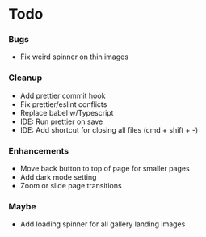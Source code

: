 # Todo

### Bugs
* Fix weird spinner on thin images

### Cleanup
* Add prettier commit hook
* Fix prettier/eslint conflicts
* Replace babel w/Typescript
* IDE: Run prettier on save
* IDE: Add shortcut for closing all files (cmd + shift + -)

### Enhancements
* Move back button to top of page for smaller pages
* Add dark mode setting
* Zoom or slide page transitions

### Maybe
* Add loading spinner for all gallery landing images
